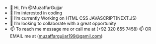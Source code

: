 - 👋 Hi, I’m @MuzaffarGujjar
- 👀 I’m interested in coding 
- 🌱 I’m currently Working on HTML CSS JAVASCRIPT(NEXT.JS)
- 💞️ I’m looking to collaborate with a great opportunity
- 📫 To reach me message me or call me at (+92 320 655 7458)
  📫 OR EMAIL me at (muzaffargujjar199@gamil.com)
  

<!---
MuzaffarGujjar/MuzaffarGujjar is a ✨ special ✨ repository because its `README.md` (this file) appears on your GitHub profile.
You can click the Preview link to take a look at your changes.
--->
